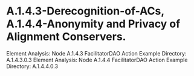 # A.1.4.3-Derecognition-of-ACs, A.1.4.4-Anonymity and Privacy of Alignment Conservers.
Element Analysis: Node A.1.4.3
FacilitatorDAO Action Example Directory: A.1.4.3.0.3
Element Analysis: Node A.1.4.4
FacilitatorDAO Action Example Directory: A.1.4.4.0.3
